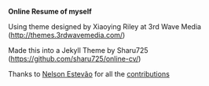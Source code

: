 **Online Resume of myself**

Using theme designed by Xiaoying Riley at 3rd Wave Media (http://themes.3rdwavemedia.com/)

Made this into a Jekyll Theme by Sharu725 (https://github.com/sharu725/online-cv/)

Thanks to [Nelson Estevão](https://github.com/nelsonmestevao) for all the [contributions](https://github.com/sharu725/online-cv/commits?author=nelsonmestevao)